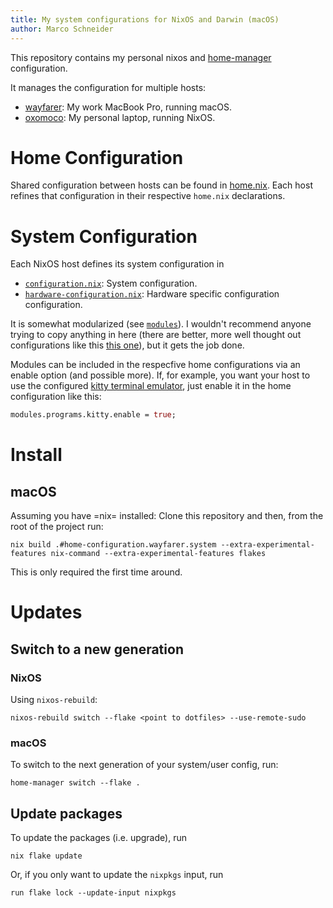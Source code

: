 ```yaml
---
title: My system configurations for NixOS and Darwin (macOS)
author: Marco Schneider
---
```


This repository contains my personal nixos and
[home-manager](https://github.com/nix-community/home-manager)
configuration.

It manages the configuration for multiple hosts:

- [wayfarer](./hosts/wayfarer): My work MacBook Pro, running macOS.
- [oxomoco](./hosts/oxomoco): My personal laptop, running NixOS.

# Home Configuration

Shared configuration between hosts can be found in
[home.nix](./hosts/home.nix).  Each host refines that configuration in
their respective `home.nix` declarations.

# System Configuration

Each NixOS host defines its system configuration in

- [`configuration.nix`](./hosts/oxomoco/configuration.nix): System
  configuration.
- [`hardware-configuration.nix`](./hosts/oxomoco/hardware-configuration.nix):
  Hardware specific configuration configuration.

It is somewhat modularized (see [`modules`](./modules)).  I wouldn't
recommend anyone trying to copy anything in here (there are better,
more well thought out configurations like this [this
one](https://github.com/kenranunderscore/dotfiles)), but it gets the
job done.

Modules can be included in the respecfive home configurations via an
enable option (and possible more).  If, for example, you want your
host to use the configured [kitty terminal
emulator](https://sw.kovidgoyal.net/kitty/), just enable it in the
home configuration like this:

``` nix
modules.programs.kitty.enable = true;
```

# Install

##  macOS

Assuming you have =nix= installed: Clone this repository and then,
from the root of the project run:

``` shell
nix build .#home-configuration.wayfarer.system --extra-experimental-features nix-command --extra-experimental-features flakes
```

This is only required the first time around.

# Updates

## Switch to a new generation

### NixOS

Using `nixos-rebuild`:
```
nixos-rebuild switch --flake <point to dotfiles> --use-remote-sudo
```

### macOS

To switch to the next generation of your system/user config, run:

```
home-manager switch --flake .
```

## Update packages

To update the packages (i.e. upgrade), run

```
nix flake update
```

Or, if you only want to update the `nixpkgs` input, run

```
run flake lock --update-input nixpkgs
```
